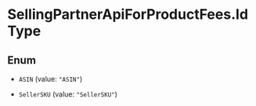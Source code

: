 # SellingPartnerApiForProductFees.IdType

## Enum


* `ASIN` (value: `"ASIN"`)

* `SellerSKU` (value: `"SellerSKU"`)



